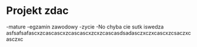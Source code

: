 # Projekt zdac
-mature
-egzamin zawodowy
-zycie
-No chyba cie sutk iswedza
asfsafsafascxzcascascxzcascascxzcxzcascasdsadasczxczxcascxzcsaczxcasczxc
